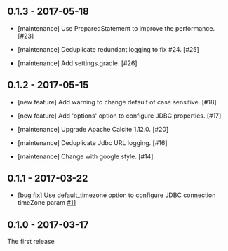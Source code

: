 ## 0.1.3 - 2017-05-18

* [maintenance] Use PreparedStatement to improve the performance. [#23]

* [maintenance] Deduplicate redundant logging to fix #24. [#25]

* [maintenance] Add settings.gradle. [#26]

## 0.1.2 - 2017-05-15

* [new feature] Add warning to change default of case sensitive. [#18]

* [new feature] Add 'options' option to configure JDBC properties. [#17]

* [maintenance] Upgrade Apache Calcite 1.12.0. [#20]

* [maintenance] Deduplicate Jdbc URL logging. [#16]

* [maintenance] Change with google style. [#14]

## 0.1.1 - 2017-03-22

* [bug fix] Use default_timezone option to configure JDBC connection timeZone param [#11](https://github.com/muga/embulk-filter-calcite/pull/11)

## 0.1.0 - 2017-03-17

The first release
